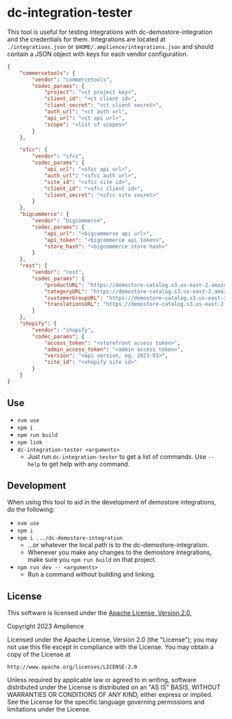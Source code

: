 # dc-integration-tester

This tool is useful for testing integrations with dc-demostore-integration and the credentials for them. Integrations are located at `./integrations.json` or `$HOME/.amplience/integrations.json` and should contain a JSON object with keys for each vendor configuration.

```json
{
	"commercetools": {
		"vendor": "commercetools",
		"codec_params": {
			"project": "<ct project key>",
			"client_id": "<ct client id>",
			"client_secret": "<ct client secret>",
			"auth_url": "<ct auth url",
			"api_url": "<ct api url>",
			"scope": "<list of scopes>"
		}
	},

	"sfcc": {
		"vendor": "sfcc",
		"codec_params": {
			"api_url": "<sfcc api url>",
			"auth_url": "<sfcc auth url>",
			"site_id": "<sfcc site id>",
			"client_id": "<sfcc client id>",
			"client_secret": "<sfcc site secret>"
		}
	},
	"bigcommerce": {
		"vendor": "bigcommerce",
		"codec_params": {
			"api_url": "<bigcommerce api url>",
			"api_token": "<bigcommerce api token>",
			"store_hash": "<bigcommerce store hash>"
		}
	},
	"rest": {
		"vendor": "rest",
		"codec_params": {
			"productURL": "https://demostore-catalog.s3.us-east-2.amazonaws.com/products.json",
			"categoryURL": "https://demostore-catalog.s3.us-east-2.amazonaws.com/categories.json",
			"customerGroupURL": "https://demostore-catalog.s3.us-east-2.amazonaws.com/customerGroups.json",
			"translationsURL": "https://demostore-catalog.s3.us-east-2.amazonaws.com/translations.json"
		}
	},
	"shopify": {
		"vendor": "shopify",
		"codec_params": {
			"access_token": "<storefront access token>",
			"admin_access_token": "<admin access token>",
			"version": "<api version, eg. 2023-01>",
			"site_id": "<shopify site id>"
		}
	}
}
```

## Use

-   `nvm use`
-   `npm i`
-   `npm run build`
-   `npm link`
-   `dc-integration-tester <arguments>`
    -   Just run `dc-integration-tester` to get a list of commands. Use `--help` to get help with any command.

## Development

When using this tool to aid in the development of demostore integrations, do the following:

-   `nvm use`
-   `npm i`
-   `npm i .../dc-demostore-integration`
    -   ...or whatever the local path is to the dc-demostore-integration.
    -   Whenever you make any changes to the demostore integrations, make sure you `npm run build` on that project.
-   `npm run dev -- <arguments>`
    -   Run a command without building and linking.

## License

This software is licensed under the [Apache License, Version 2.0](http://www.apache.org/licenses/LICENSE-2.0),

Copyright 2023 Amplience

Licensed under the Apache License, Version 2.0 (the "License"); you may not use this file except in compliance with the License. You may obtain a copy of the License at

```
http://www.apache.org/licenses/LICENSE-2.0
```

Unless required by applicable law or agreed to in writing, software distributed under the License is distributed on an "AS IS" BASIS, WITHOUT WARRANTIES OR CONDITIONS OF ANY KIND, either express or implied. See the License for the specific language governing permissions and limitations under the License.
